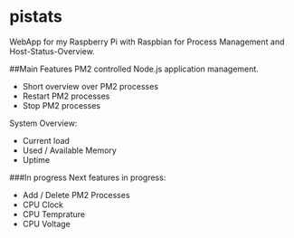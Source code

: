 # pistats
WebApp for my Raspberry Pi with Raspbian for Process Management and Host-Status-Overview.

##Main Features
PM2 controlled Node.js application management.

  - Short overview over PM2 processes
  - Restart PM2 processes
  - Stop PM2 processes
 

System Overview:
  
  - Current load
  - Used / Available Memory
  - Uptime
  

###In progress
Next features in progress:

  - Add / Delete PM2 Processes
  - CPU Clock
  - CPU Temprature
  - CPU Voltage